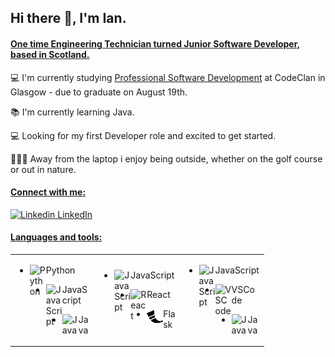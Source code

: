 ## Hi there 👋, I'm Ian.

#### <ins>One time Engineering Technician turned Junior Software Developer, based in Scotland.</ins>

💻 I'm currently studying [Professional Software Development](https://codeclan.com/courses/professional-software-development/) at CodeClan in Glasgow - due to graduate on August 19th.

📚 I'm currently learning Java.

💻 Looking for my first Developer role and excited to get started.

🏌🏽‍♂️ Away from the laptop i enjoy being outside, whether on the golf course or out in nature.


#### <ins>Connect with me:</ins>
[![Linkedin](https://i.stack.imgur.com/gVE0j.png) LinkedIn](https://www.linkedin.com/in/ian-wlodarczyk)
&nbsp;




#### <ins>Languages and tools:</ins>

<table>
<tr>
<td width="33%">
  
* <img align="left" alt="Python" width="26px" src="https://raw.githubusercontent.com/jmnote/z-icons/master/svg/python.svg"/> Python

* <img align="left" alt="JavaScript" width="26px" src="https://raw.githubusercontent.com/jmnote/z-icons/master/svg/javascript.svg"/> JavaScript

* <img align="left" alt="Java" width="26px" src="https://raw.githubusercontent.com/jmnote/z-icons/master/svg/java.svg"/> Java
</td>
<td width="33%">
  
 
* <img align="left" alt="JavaScript" width="26px" src="https://raw.githubusercontent.com/jmnote/z-icons/master/svg/javascript.svg"/> JavaScript

 * <img align="left" alt="React" width="26" src="https://user-images.githubusercontent.com/102290897/182042458-8b7b356b-22f6-41c9-900c-dd57b7710b10.png"/> React
  
 * <img align="left" alt="Flask" width="26" src="https://raw.githubusercontent.com/simple-icons/simple-icons/22dcd449cefa00d7b7f22984d16c480276b417a4/icons/flask.svg"/> Flask

  
</td>
<td width="33%">
  
 * <img align="left" alt="JavaScript" width="26px" src="https://raw.githubusercontent.com/jmnote/z-icons/master/svg/javascript.svg"/> JavaScript
  
 * <img align="left" alt="VSCode" width="26" src="https://github.com/hussainweb/hussainweb/blob/main/icons/vscode.png?raw=true"/> VSCode

 * <img align="left" alt="Java" width="26px" src="https://raw.githubusercontent.com/jmnote/z-icons/master/svg/java.svg"/> Java
  
</td>
</tr>
</table>



<!--
**ianflod/ianflod** is a ✨ _special_ ✨ repository because its `README.md` (this file) appears on your GitHub profile.

Here are some ideas to get you started:

- 🔭 I’m currently working on ...
- 🌱 I’m currently learning ...
- 👯 I’m looking to collaborate on ...
- 🤔 I’m looking for help with ...
- 💬 Ask me about ...
- 📫 How to reach me: ...
- 😄 Pronouns: ...
- ⚡ Fun fact: ...
-->
